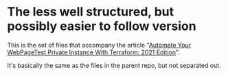 # The less well structured, but possibly easier to follow version

This is the set of files that accompany the article "[Automate Your WebPageTest Private Instance With Terraform: 2021 Edition](https://www.robinosborne.co.uk/?p=3052)".

It's basically the same as the files in the parent repo, but not separated out.
